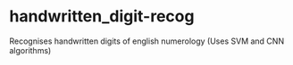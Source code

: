 # handwritten_digit-recog
Recognises handwritten digits of english numerology (Uses SVM and CNN algorithms)

